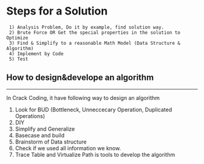 # Steps for a Solution <a name="solution_steps"></a>
	 1) Analysis Problem, Do it by example, find solution way. 
	 2) Brute Force OR Get the special properties in the solution to Optimize
	 3) Find & Simplify to a reasonable Math Model (Data Structure & Algorithm)
	 4) Implement by Code
	 5) Test
## How to design&develope an algorithm <a name="dev_algo"></a>
---
In Crack Coding, it have following way to design an algorithm
1) Look for BUD (Bottleneck, Unneccecary Operation, Duplicated Operations)
2) DIY
3) Simplify and Generalize
4) Basecase and build
5) Brainstorm of Data structure
6) Check if we used all information we know.
7) Trace Table and Virtualize Path is tools to develop the algorithm
